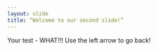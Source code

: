 ```yaml
---
layout: slide
title: “Welcome to our second slide!”
---
```

Your test - WHAT!!!
Use the left arrow to go back!
